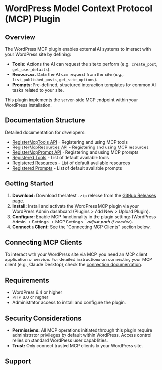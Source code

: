 # WordPress Model Context Protocol (MCP) Plugin

## Overview

The WordPress MCP plugin enables external AI systems to interact with your WordPress site by defining:

-   **Tools:** Actions the AI can request the site to perform (e.g., `create_post`, `get_user_details`).
-   **Resources:** Data the AI can request from the site (e.g., `list_published_posts`, `get_site_options`).
-   **Prompts:** Pre-defined, structured interaction templates for common AI tasks related to your site.

This plugin implements the server-side MCP endpoint within your WordPress installation.

## Documentation Structure

Detailed documentation for developers:

-   [RegisterMcpTools API](docs/register-mcp-tools.md) - Registering and using MCP tools
-   [RegisterMcpResources API](docs/register-mcp-resources.md) - Registering and using MCP resources
-   [RegisterMcpPrompt API](docs/register-mcp-prompt.md) - Registering and using MCP prompts
-   [Registered Tools](docs/registered-tools.md) - List of default available tools
-   [Registered Resources](docs/registered-resources.md) - List of default available resources
-   [Registered Prompts](docs/registered-prompts.md) - List of default available prompts

## Getting Started

1.  **Download:** Download the latest `.zip` release from the [GitHub Releases page](https://github.com/Automattic/wordpress-mcp/releases).
2.  **Install:** Install and activate the WordPress MCP plugin via your WordPress Admin dashboard (Plugins > Add New > Upload Plugin).
3.  **Configure:** Enable MCP functionality in the plugin settings (WordPress Admin -> Settings -> MCP Settings - _adjust path if needed_).
4.  **Connect a Client:** See the "Connecting MCP Clients" section below.

## Connecting MCP Clients

To interact with your WordPress site via MCP, you need an MCP client application or service. For detailed instructions on connecting your MCP client (e.g., Claude Desktop), check the [connection documentation](https://github.com/Automattic/mcp-wordpress-remote).

## Requirements

-   WordPress 6.4 or higher
-   PHP 8.0 or higher
-   Administrator access to install and configure the plugin.

## Security Considerations

-   **Permissions:** All MCP operations initiated through this plugin require administrator privileges by default within WordPress. Access control relies on standard WordPress user capabilities.
-   **Trust:** Only connect trusted MCP clients to your WordPress site.

## Support

